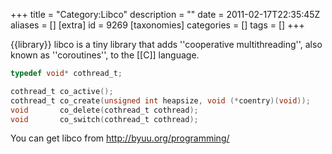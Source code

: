 +++
title = "Category:Libco"
description = ""
date = 2011-02-17T22:35:45Z
aliases = []
[extra]
id = 9269
[taxonomies]
categories = []
tags = []
+++

{{library}}
libco is a tiny library that adds ''cooperative multithreading'', also known as ''coroutines'', to the [[C]] language.


```c
typedef void* cothread_t;

cothread_t co_active();
cothread_t co_create(unsigned int heapsize, void (*coentry)(void));
void       co_delete(cothread_t cothread);
void       co_switch(cothread_t cothread);
```


You can get libco from http://byuu.org/programming/

